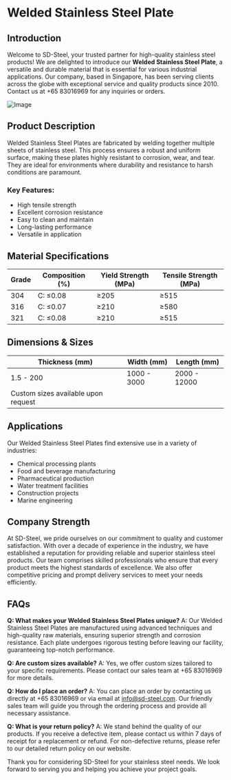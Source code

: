 # Welded Stainless Steel Plate

## Introduction

Welcome to SD-Steel, your trusted partner for high-quality stainless steel products! We are delighted to introduce our **Welded Stainless Steel Plate**, a versatile and durable material that is essential for various industrial applications. Our company, based in Singapore, has been serving clients across the globe with exceptional service and quality products since 2010. Contact us at +65 83016969 for any inquiries or orders.

![Image](https://github.com/user-attachments/assets/2567258e-e124-4816-932d-1809bd27ef0b)

## Product Description

Welded Stainless Steel Plates are fabricated by welding together multiple sheets of stainless steel. This process ensures a robust and uniform surface, making these plates highly resistant to corrosion, wear, and tear. They are ideal for environments where durability and resistance to harsh conditions are paramount.

### Key Features:
- High tensile strength
- Excellent corrosion resistance
- Easy to clean and maintain
- Long-lasting performance
- Versatile in application

## Material Specifications

| Grade | Composition (%) | Yield Strength (MPa) | Tensile Strength (MPa) |
|-------|-----------------|----------------------|------------------------|
| 304   | C: ≤0.08        | ≥205                 | ≥515                   |
| 316   | C: ≤0.07        | ≥210                 | ≥580                   |
| 321   | C: ≤0.08        | ≥210                 | ≥515                   |

## Dimensions & Sizes

| Thickness (mm) | Width (mm) | Length (mm) |
|----------------|------------|-------------|
| 1.5 - 200      | 1000 - 3000| 2000 - 12000|
| Custom sizes available upon request |

## Applications

Our Welded Stainless Steel Plates find extensive use in a variety of industries:

- Chemical processing plants
- Food and beverage manufacturing
- Pharmaceutical production
- Water treatment facilities
- Construction projects
- Marine engineering

## Company Strength

At SD-Steel, we pride ourselves on our commitment to quality and customer satisfaction. With over a decade of experience in the industry, we have established a reputation for providing reliable and superior stainless steel products. Our team comprises skilled professionals who ensure that every product meets the highest standards of excellence. We also offer competitive pricing and prompt delivery services to meet your needs efficiently.

## FAQs

**Q: What makes your Welded Stainless Steel Plates unique?**
A: Our Welded Stainless Steel Plates are manufactured using advanced techniques and high-quality raw materials, ensuring superior strength and corrosion resistance. Each plate undergoes rigorous testing before leaving our facility, guaranteeing top-notch performance.

**Q: Are custom sizes available?**
A: Yes, we offer custom sizes tailored to your specific requirements. Please contact our sales team at +65 83016969 for more details.

**Q: How do I place an order?**
A: You can place an order by contacting us directly at +65 83016969 or via email at info@sd-steel.com. Our friendly sales team will guide you through the ordering process and provide all necessary assistance.

**Q: What is your return policy?**
A: We stand behind the quality of our products. If you receive a defective item, please contact us within 7 days of receipt for a replacement or refund. For non-defective returns, please refer to our detailed return policy on our website.

Thank you for considering SD-Steel for your stainless steel needs. We look forward to serving you and helping you achieve your project goals.